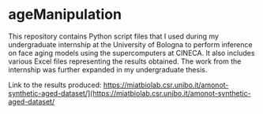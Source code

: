 # ageManipulation
This repository contains Python script files that I used during my undergraduate internship at the University of Bologna to perform inference on face aging models using the supercomputers at CINECA. It also includes various Excel files representing the results obtained. The work from the internship was further expanded in my undergraduate thesis. 

Link to the results produced: 
https://miatbiolab.csr.unibo.it/amonot-synthetic-aged-dataset/](https://miatbiolab.csr.unibo.it/amonot-synthetic-aged-dataset/


